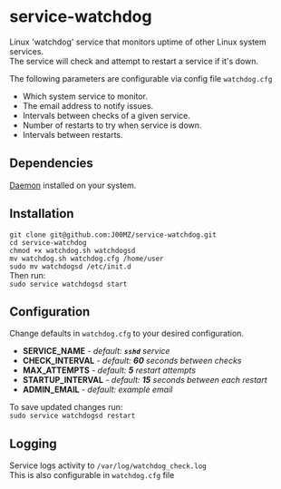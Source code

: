 # service-watchdog
Linux 'watchdog' service that monitors uptime of other Linux system services.  
The service will check and attempt to restart a service if it's down.

The following parameters are configurable via config file `watchdog.cfg`
- Which system service to monitor.
- The email address to notify issues.
- Intervals between checks of a given service.
- Number of restarts to try when service is down.
- Intervals between restarts.

## Dependencies

[Daemon](http://www.libslack.org/daemon/) installed on your system.

## Installation
`git clone git@github.com:J00MZ/service-watchdog.git`  
`cd service-watchdog`  
`chmod +x watchdog.sh watchdogsd`  
`mv watchdog.sh watchdog.cfg /home/user`  
`sudo mv watchdogsd /etc/init.d`  
Then run:  
`sudo service watchdogsd start`

## Configuration 
Change defaults in `watchdog.cfg` to your desired configuration.  
- **SERVICE_NAME** - *default: **`sshd`** service*
- **CHECK_INTERVAL** - *default: **60** seconds between checks*  
- **MAX_ATTEMPTS** - *default: **5** restart attempts*
- **STARTUP_INTERVAL** - *default: **15** seconds between each restart*
- **ADMIN_EMAIL** - *default: example email*

To save updated changes run:  
`sudo service watchdogsd restart`  

## Logging
Service logs activity to `/var/log/watchdog_check.log`  
This is also configurable in `watchdog.cfg` file
